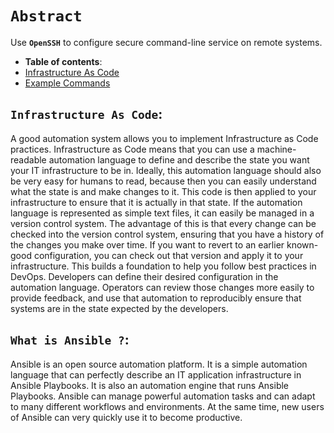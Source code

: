 # **`Abstract`**

Use **`OpenSSH`** to configure secure command-line service on remote systems.

-  **Table of contents**:
  - [Infrastructure As Code](#infrastructure-as-code)
  - [Example Commands](#example-commands)


## **`Infrastructure As Code`**:


A good automation system allows you to implement Infrastructure as Code practices. Infrastructure as Code means that you can use a machine-readable automation language to define and describe the state you want your IT infrastructure to be in. Ideally, this automation language should also be very easy for humans to read, because then you can easily understand what the state is and make changes to it. This code is then applied to your infrastructure to ensure that it is actually in that state.
If the automation language is represented as simple text files, it can easily be managed in a version control system. The advantage of this is that every change can be checked into the version control system, ensuring that you have a history of the changes you make over time. If you want to revert to an earlier known-good configuration, you can check out that version and apply it to your infrastructure.
This builds a foundation to help you follow best practices in DevOps. Developers can define their desired configuration in the automation language. Operators can review those changes more easily to provide feedback, and use that automation to reproducibly ensure that systems are in the state expected by the developers.

## **`What is Ansible ?`**:

Ansible is an open source automation platform. It is a simple automation language that can perfectly describe an IT application infrastructure in Ansible Playbooks. It is also an automation engine that runs Ansible Playbooks.
Ansible can manage powerful automation tasks and can adapt to many different workflows and environments. At the same time, new users of Ansible can very quickly use it to become productive.